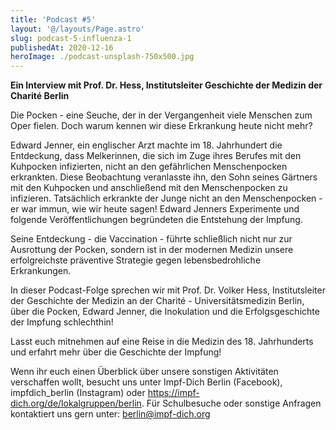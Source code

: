 ```yaml
---
title: 'Podcast #5'
layout: '@/layouts/Page.astro'
slug: podcast-5-influenza-1
publishedAt: 2020-12-16
heroImage: ./podcast-unsplash-750x500.jpg
---
```


**Ein Interview mit Prof. Dr. Hess, Institutsleiter Geschichte der Medizin der Charité Berlin**  
  
Die Pocken - eine Seuche, der in der Vergangenheit viele Menschen zum Oper fielen. Doch warum kennen wir diese Erkrankung heute nicht mehr? 

Edward Jenner, ein englischer Arzt machte im 18. Jahrhundert die Entdeckung, dass Melkerinnen, die sich im Zuge ihres Berufes mit den Kuhpocken infizierten, nicht an den gefährlichen Menschenpocken erkrankten. Diese Beobachtung veranlasste ihn, den Sohn seines Gärtners mit den Kuhpocken und anschließend mit den Menschenpocken zu infizieren. Tatsächlich erkrankte der Junge nicht an den Menschenpocken - er war immun, wie wir heute sagen! Edward Jenners Experimente und folgende Veröffentlichungen begründeten die Entstehung der Impfung. 

Seine Entdeckung - die Vaccination - führte schließlich nicht nur zur Ausrottung der Pocken, sondern ist in der modernen Medizin unsere erfolgreichste präventive Strategie gegen lebensbedrohliche Erkrankungen. 

In dieser Podcast-Folge sprechen wir mit Prof. Dr. Volker Hess, Institutsleiter der Geschichte der Medizin an der Charité - Universitätsmedizin Berlin, über die Pocken, Edward Jenner, die Inokulation und die Erfolgsgeschichte der Impfung schlechthin! 

Lasst euch mitnehmen auf eine Reise in die Medizin des 18. Jahrhunderts und erfahrt mehr über die Geschichte der Impfung! 

Wenn ihr euch einen Überblick über unsere sonstigen Aktivitäten verschaffen wollt, besucht uns unter Impf-Dich Berlin (Facebook), impfdich\_berlin (Instagram) oder https://impf-dich.org/de/lokalgruppen/berlin. Für Schulbesuche oder sonstige Anfragen kontaktiert uns gern unter: berlin@impf-dich.org